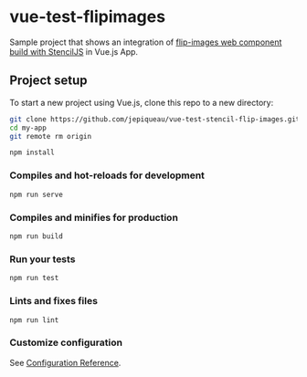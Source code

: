 # vue-test-flipimages
Sample project that shows an integration of [flip-images web component build with StencilJS](https://github.com/jepiqueau/stencil-flip-images) 
in Vue.js App.

## Project setup
To start a new project using Vue.js, clone this repo to a new directory:

```bash
git clone https://github.com/jepiqueau/vue-test-stencil-flip-images.git my-app
cd my-app
git remote rm origin
```


```
npm install
```

### Compiles and hot-reloads for development
```
npm run serve
```

### Compiles and minifies for production
```
npm run build
```

### Run your tests
```
npm run test
```

### Lints and fixes files
```
npm run lint
```

### Customize configuration
See [Configuration Reference](https://cli.vuejs.org/config/).
